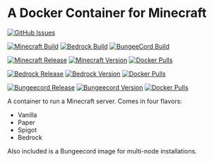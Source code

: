 # A Docker Container for Minecraft

[![GitHub Issues](https://img.shields.io/github/issues-raw/dcjulian29/docker-minecraft.svg)](https://github.com/dcjulian29/docker-minecraft/issues)

[![Minecraft Build](https://github.com/dcjulian29/docker-minecraft/actions/workflows/docker-minecraft.yml/badge.svg)](https://github.com/dcjulian29/docker-minecraft/actions/workflows/docker-minecraft.yml) [![Bedrock Build](https://github.com/dcjulian29/docker-minecraft/actions/workflows/docker-bedrock.yml/badge.svg)](https://github.com/dcjulian29/docker-minecraft/actions/workflows/docker-bedrock.yml) [![BungeeCord Build](https://github.com/dcjulian29/docker-minecraft/actions/workflows/docker-bungeecord.yml/badge.svg)](https://github.com/dcjulian29/docker-minecraft/actions/workflows/docker-bungeecord.yml)

[![Minecraft Release](https://github.com/dcjulian29/docker-minecraft/actions/workflows/docker-minecraft.yml/badge.svg)](https://github.com/dcjulian29/docker-minecraft/actions/workflows/docker-minecraft.yml) [![Minecraft Version](https://img.shields.io/docker/v/dcjulian29/minecraft?sort=semver)](https://hub.docker.com/repository/docker/dcjulian29/minecraft) [![Docker Pulls](https://img.shields.io/docker/pulls/dcjulian29/minecraft.svg)](https://hub.docker.com/r/dcjulian29/minecraft/)

[![Bedrock Release](https://github.com/dcjulian29/docker-minecraft/actions/workflows/docker-bedrock.yml/badge.svg)](https://github.com/dcjulian29/docker-minecraft/actions/workflows/docker-bedrock.yml) [![Bedrock Version](https://img.shields.io/docker/v/dcjulian29/bedrock)](https://hub.docker.com/repository/docker/dcjulian29/bedrock) [![Docker Pulls](https://img.shields.io/docker/pulls/dcjulian29/bedrock.svg)](https://hub.docker.com/r/dcjulian29/bedrock/)

[![Bungeecord Release](https://github.com/dcjulian29/docker-minecraft/actions/workflows/docker-bungeecord.yml/badge.svg)](https://github.com/dcjulian29/docker-minecraft/actions/workflows/docker-bungeecord.yml) [![Bungeecord Version](https://img.shields.io/docker/v/dcjulian29/bungeecord)](https://hub.docker.com/repository/docker/dcjulian29/bungeecord) [![Docker Pulls](https://img.shields.io/docker/pulls/dcjulian29/bungeecord.svg)](https://hub.docker.com/r/dcjulian29/bungeecord/)

A container to run a Minecraft server. Comes in four flavors:

* Vanilla
* Paper
* Spigot
* Bedrock

Also included is a Bungeecord image for multi-node installations.
